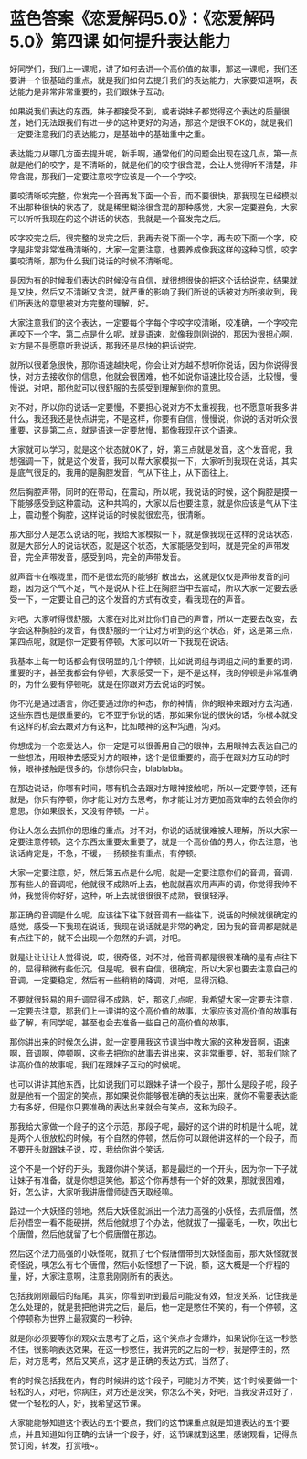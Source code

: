 # 蓝色答案《恋爱解码5.0》：《恋爱解码5.0》第四课 如何提升表达能力

好同学们，我们上一课呢，讲了如何去讲一个高价值的故事，那这一课呢，我们还要讲一个很基础的重点，就是我们如何去提升我们的表达能力，大家要知道啊，表达能力是非常非常重要的，我们跟妹子互动。

如果说我们表达的东西，妹子都接受不到，或者说妹子都觉得这个表达的质量很差，她们无法跟我们有进一步的这种更好的沟通，那这个是很不OK的，就是我们一定要注意我们的表达能力，是基础中的基础重中之重。

表达能力从哪几方面去提升呢，新手啊，通常他们的问题会出现在这几点，第一点就是他们的咬字，是不清晰的，就是他们的咬字很含混，会让人觉得听不清楚，非常含混，那我们一定要注意咬字应该是一个一个字咬。

要咬清晰咬完整，你发完一个音再发下面一个音，而不要很快，那我现在已经模拟不出那种很快的状态了，就是稀里糊涂很含混的那种感觉，大家一定要避免，大家可以听听我现在的这个讲话的状态，我就是一个音发完之后。

咬字咬完之后，很完整的发完之后，我再去说下面一个字，再去咬下面一个字，咬字是非常非常准确清晰的，大家一定要注意，也要养成像我这样的这种习惯，咬字要咬清晰，那为什么我们说话的时候不清晰呢。

是因为有的时候我们表达的时候没有自信，就很想很快的把这个话给说完，结果就是又快，然后又不清晰又含混，就严重的影响了我们所说的话被对方所接收到，我们所表达的意思被对方完整的理解，好。

大家注意我们的这个表达，一定要每个字每个字咬字咬清晰，咬准确，一个字咬完再咬下一个字，第二点是什么呢，就是语速，就像我刚刚说的，那因为很担心啊，对方是不是愿意听我说话，那我还是尽快的把话说完。

就所以很着急很快，那你语速越快呢，你会让对方越不想听你说话，因为你说得很快，对方去接收你的信息，他就会很困难，他不如说你语速比较合适，比较慢，慢慢说，对吧，那他就可以很舒服的去感受到理解到你的意思。

对不对，所以你的说话一定要慢，不要担心说对方不太重视我，也不愿意听我多讲什么，我还我还是快点讲完，不是这样，你要有自信，慢慢说，你说的话对听众很重要，这是第二点，就是语速一定要放慢，那像我现在这个语速。

大家就可以学习，就是这个状态就OK了，好，第三点就是发音，这个发音呢，我想强调一下，就是这个发音，我可以帮大家模拟一下，大家听到我现在说话，其实是底气很足的，我用的是胸腔发音，气从下往上，从下面往上。

然后胸腔声带，同时的在带动，在震动，所以呢，我说话的时候，这个胸腔是摸一下能够感受到这种震动，这种共鸣的，大家以后也要注意，就是你应该是气从下往上，震动整个胸腔，这样说话的时候就很宏亮，很清晰。

那大部分人是怎么说话的呢，我给大家模拟一下，就是像我现在这样的说话状态，就是大部分人的说话状态，就是这个状态，大家能感受到吗，就是完全的声带发音，完全声带发音，感受到吗，完全的声带发音。

就声音卡在喉咙里，而不是很宏亮的能够扩散出去，这就是仅仅是声带发音的问题，因为这个气不足，气不是说从下往上在胸腔当中去震动，所以大家一定要去感受一下，一定要让自己的这个发音的方式有改变，看我现在的声音。

对吧，大家听得很舒服，大家在对比对比你们自己的声音，所以一定要去改变，去学会这种胸腔的发音，有很舒服的一个让对方听到的这个状态，好，这是第三点，第四点呢，就是你一定要有停顿，大家可以听一下我现在说话。

我基本上每一句话都会有很明显的几个停顿，比如说词组与词组之间的重要的词，重要的字，甚至我都会有停顿，大家感受一下，是不是这样，我的停顿是非常准确的，为什么要有停顿呢，就是在你跟对方去说话的时候。

你不光是通过语言，你还要通过你的神态，你的神情，你的眼神来跟对方去沟通，这些东西也是很重要的，它不亚于你说的话，那如果你说的很快的话，你根本就没有这样的机会去跟对方有这种，比如眼神的这种沟通，沟对。

你想成为一个恋爱达人，你一定是可以很善用自己的眼神，去用眼神去表达自己的一些想法，用眼神去感受对方的眼神，这个是很重要的，高手在跟对方互动的时候，眼神接触是很多的，你想你只会，blablabla。

在那边说话，你哪有时间，哪有机会去跟对方眼神接触呢，所以一定要停顿，还有就是，你只有停顿，你才能让对方去思考，你才能让对方更加高效率的去领会你的意思，你如果很长，又没有停顿，一片。

你让人怎么去抓你的思维的重点，对不对，你说的话就很难被人理解，所以大家一定要注意停顿，这个东西太重要太重要了，就是一个高价值的男人，你去注意，他说话肯定是，不急，不缓，一扬顿挫有重点，有停顿。

大家一定要注意，好，然后第五点是什么呢，就是一定要注意你们的音调，音调，那有些人的音调呢，他就很不成熟听上去，他就就喜欢用声声的调，你觉得我帅不帅，我觉得你好好，这种，听上去就很很很不成熟，很很轻浮。

那正确的音调是什么呢，应该往下往下就音调有一些往下，说话的时候就很确定的感觉，感受一下我现在说话，我现在说话就是非常的确定，因为我的音调都是就是有点往下的，就不会出现一个忽然的升调，对吧。

就是让让让让人觉得说，哎，很奇怪，对不对，他音调都是很很准确的是有点往下的，显得稍微有些低沉，但是呢，很有自信，很确定，所以大家也要去注意自己的音调，一定要稳定，然后有一些稍稍的降调，对吧，显得沉稳。

不要就很轻易的用升调显得不成熟，好，那这几点呢，我希望大家一定要去注意，一定要去注意，那我们上一课讲的这个高价值的故事，大家应该对高价值的故事有些了解，有同学呢，甚至也会去准备一些自己的高价值的故事。

那你讲出来的时候怎么讲，就一定要用我这节课当中教大家的这种发音啊，语速啊，音调啊，停顿啊，这些去把你的故事去讲出来，这非常重要，好，那我们除了讲高价值的故事呢，我们在跟妹子互动的时候呢。

也可以讲讲其他东西，比如说我们可以跟妹子讲一个段子，那什么是段子呢，段子就是他有一个固定的笑点，那如果说你能够很准确的表达出来，就你不需要表达能力有多好，但是你只要准确的表达出来就会有笑点，这称为段子。

那我给大家做一个段子的这个示范，那段子呢，最好的这个讲的时机是什么呢，就是两个人很放松的时候，有个自然的停顿，然后你可以跟他讲这样的一个段子，而不要开头就跟妹子说，哎，我给你讲个笑话。

这个不是一个好的开头，我跟你讲个笑话，那是最烂的一个开头，因为你一下子就让妹子有准备，就是你想逗笑他，那这个你再想有一个好的效果，那就很困难，好，怎么讲，大家听我讲唐僧师徒西天取经嘛。

路过一个大妖怪的领地，然后大妖怪就派出一个法力高强的小妖怪，去抓唐僧，然后孙悟空一看不能硬拼，然后他就想了个办法，他就拔了一撮毫毛，一吹，吹出七个唐僧，然后他就留了七个假唐僧在那边。

然后这个法力高强的小妖怪呢，就抓了七个假唐僧带到大妖怪面前，那大妖怪就很奇怪说，咦怎么有七个唐僧，然后小妖怪想了一下说，额，这大概是一个疗程的量，好，大家注意啊，注意我刚刚所有的表达。

包括我刚刚最后的结尾，其实，你看到听到最后可能没有效，但没关系，记住我是怎么处理的，就是我把他讲完之后，最后，他一定是憋住不笑的，有一个停顿，这个停顿称为世界上最寂寞的一秒钟。

就是你必须要等你的观众去思考了之后，这个笑点才会爆炸，如果说你在这一秒憋不住，很影响表达效果，在这一秒憋住，我讲完的之后的一秒，我是停住的，然后，对方思考，然后又笑点，这才是正确的表达方式，当然了。

有的时候包括我在内，有的时候讲的这个段子，可能对方不笑，这个时候要做一个轻松的人，对吧，你病住，对方还是没笑，你怎么不笑，好吧，当我没讲过好了，做一个轻松的人，好，我希望这节课。

大家能能够知道这个表达的五个要点，我们的这节课重点就是知道表达的五个要点，并且知道如何正确的去讲一个段子，好，这节课就到这里，感谢观看，记得点赞订阅，转发，打赏哦~。

